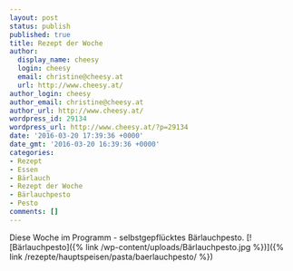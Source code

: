 ```yaml
---
layout: post
status: publish
published: true
title: Rezept der Woche
author:
  display_name: cheesy
  login: cheesy
  email: christine@cheesy.at
  url: http://www.cheesy.at/
author_login: cheesy
author_email: christine@cheesy.at
author_url: http://www.cheesy.at/
wordpress_id: 29134
wordpress_url: http://www.cheesy.at/?p=29134
date: '2016-03-20 17:39:36 +0000'
date_gmt: '2016-03-20 16:39:36 +0000'
categories:
- Rezept
- Essen
- Bärlauch
- Rezept der Woche
- Bärlauchpesto
- Pesto
comments: []
---
```

Diese Woche im Programm - selbstgepflücktes Bärlauchpesto.
[![Bärlauchpesto]({% link /wp-content/uploads/Bärlauchpesto.jpg %})]({% link /rezepte/hauptspeisen/pasta/baerlauchpesto/ %})
